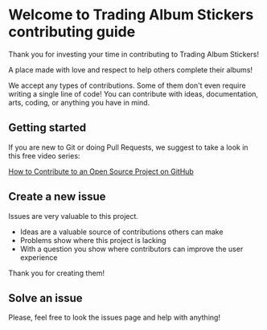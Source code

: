 # Welcome to Trading Album Stickers contributing guide

Thank you for investing your time in contributing to Trading Album Stickers!

A place made with love and respect to help others complete their albums!

We accept any types of contributions. Some of them don't even require writing a single line of code! You can contribute with ideas, documentation, arts, coding, or anything you have in mind.

## Getting started

If you are new to Git or doing Pull Requests, we suggest to take a look in this free video series:

[How to Contribute to an Open Source Project on GitHub](https://egghead.io/courses/how-to-contribute-to-an-open-source-project-on-github)

## Create a new issue

Issues are very valuable to this project.

- Ideas are a valuable source of contributions others can make
- Problems show where this project is lacking
- With a question you show where contributors can improve the user experience

Thank you for creating them!

## Solve an issue

Please, feel free to look the issues page and help with anything!
